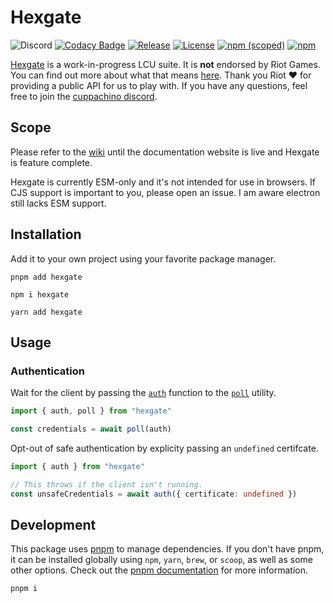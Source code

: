 # Hexgate

![Discord](https://img.shields.io/discord/1080840305441525766?color=5865f2&label=&logo=discord&logoColor=ffffff)
[![Codacy Badge](https://api.codacy.com/project/badge/Grade/f9cec6d6f8cf407fb2ef8a4ab82af87c)](https://app.codacy.com/gh/cuppachino/hexgate?utm_source=github.com&utm_medium=referral&utm_content=cuppachino/hexgate&utm_campaign=Badge_Grade)
[![Release](https://github.com/cuppachino/hexgate/actions/workflows/release.yml/badge.svg?branch=main)](https://github.com/cuppachino/hexgate/actions/workflows/release.yml)
[![License](https://img.shields.io/github/license/cuppachino/hexgate?color=ffca4a)](https://github.com/cuppachino/hexgate/blob/528f647166eddef82e0ceb15ac8feafb56e97773/LICENSE)
[![npm (scoped)](https://img.shields.io/npm/v/hexgate?color=%23fb3e44)](https://www.npmjs.com/package/hexgate)
[![npm](https://img.shields.io/npm/dw/hexgate)](https://www.npmjs.com/package/hexgate)

[Hexgate](https://www.npmjs.com/package/hexgate) is a work-in-progress LCU suite. It is **not** endorsed by Riot Games. You can find out more about what that means [here](https://www.riotgames.com/en/legal). Thank you Riot ❤️ for providing a public API for us to play with. If you have any questions, feel free to join the [cuppachino discord](https://discord.gg/HEd72YnzVq).

## Scope

Please refer to the [wiki](https://github.com/cuppachino/hexgate/wiki) until the documentation website is live and Hexgate is feature complete.

Hexgate is currently ESM-only and it's not intended for use in browsers. If CJS support is important to you, please open an issue. I am aware electron still lacks ESM support.

<!-- todo: add more info -->

## Installation

Add it to your own project using your favorite package manager.

```shell
pnpm add hexgate
```

```shell
npm i hexgate
```

```shell
yarn add hexgate
```

## Usage

### Authentication

Wait for the client by passing the [`auth`](https://github.com/cuppachino/hexgate/blob/main/src/modules/auth/index.ts) function to the [`poll`](https://github.com/cuppachino/hexgate/blob/1e35a420382523bf1b0bf60267aa8314fce7a457/src/utils/poll.ts) utility.

```ts
import { auth, poll } from "hexgate"

const credentials = await poll(auth)
```

Opt-out of safe authentication by explicity passing an `undefined` certifcate.

```ts
import { auth } from "hexgate"

// This throws if the client isn't running.
const unsafeCredentials = await auth({ certificate: undefined })
```

## Development

This package uses [pnpm](https://pnpm.io) to manage dependencies. If you don't have pnpm, it can be installed globally using `npm`, `yarn`, `brew`, or `scoop`, as well as some other options. Check out the [pnpm documentation](https://pnpm.io/installation) for more information.

```ps1
pnpm i
```
